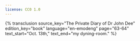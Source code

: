 ```yaml
---
license: CC0 1.0
---
```

{% transclusion
  source_key="The Private Diary of Dr John Dee"
  edition_key="book"
  language="en-emodeng"
  page="63-64"
  text_start="Oct. 13th,"
  text_end="my dyning-room."
%}

